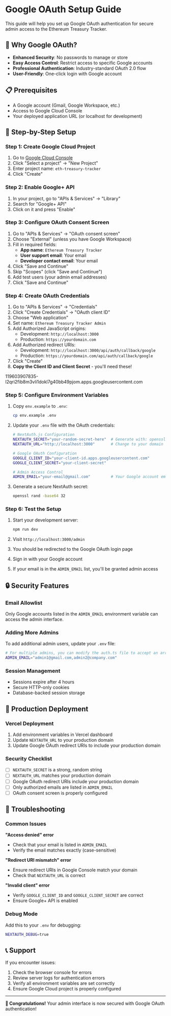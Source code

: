 # Google OAuth Setup Guide

This guide will help you set up Google OAuth authentication for secure admin access to the Ethereum Treasury Tracker.

## 🔐 Why Google OAuth?

- **Enhanced Security**: No passwords to manage or store
- **Easy Access Control**: Restrict access to specific Google accounts
- **Professional Authentication**: Industry-standard OAuth 2.0 flow
- **User-Friendly**: One-click login with Google account

## 📋 Prerequisites

- A Google account (Gmail, Google Workspace, etc.)
- Access to Google Cloud Console
- Your deployed application URL (or localhost for development)

## 🚀 Step-by-Step Setup

### Step 1: Create Google Cloud Project

1. Go to [Google Cloud Console](https://console.cloud.google.com/)
2. Click "Select a project" → "New Project"
3. Enter project name: `eth-treasury-tracker`
4. Click "Create"

### Step 2: Enable Google+ API

1. In your project, go to "APIs & Services" → "Library"
2. Search for "Google+ API"
3. Click on it and press "Enable"

### Step 3: Configure OAuth Consent Screen

1. Go to "APIs & Services" → "OAuth consent screen"
2. Choose "External" (unless you have Google Workspace)
3. Fill in required fields:
   - **App name**: `Ethereum Treasury Tracker`
   - **User support email**: Your email
   - **Developer contact email**: Your email
4. Click "Save and Continue"
5. Skip "Scopes" (click "Save and Continue")
6. Add test users (your admin email addresses)
7. Click "Save and Continue"

### Step 4: Create OAuth Credentials

1. Go to "APIs & Services" → "Credentials"
2. Click "Create Credentials" → "OAuth client ID"
3. Choose "Web application"
4. Set name: `Ethereum Treasury Tracker Admin`
5. Add Authorized JavaScript origins:
   - Development: `http://localhost:3000`
   - Production: `https://yourdomain.com`
6. Add Authorized redirect URIs:
   - Development: `http://localhost:3000/api/auth/callback/google`
   - Production: `https://yourdomain.com/api/auth/callback/google`
7. Click "Create"
8. **Copy the Client ID and Client Secret** - you'll need these!

119603907835-l2qri2fib8m3vli1dokl7g40bb49pjom.apps.googleusercontent.com


### Step 5: Configure Environment Variables

1. Copy `env.example` to `.env`:
   ```bash
   cp env.example .env
   ```

2. Update your `.env` file with the OAuth credentials:
   ```bash
   # NextAuth.js Configuration
   NEXTAUTH_SECRET="your-random-secret-here"  # Generate with: openssl rand -base64 32
   NEXTAUTH_URL="http://localhost:3000"       # Change to your domain in production
   
   # Google OAuth Configuration
   GOOGLE_CLIENT_ID="your-client-id.apps.googleusercontent.com"
   GOOGLE_CLIENT_SECRET="your-client-secret"
   
   # Admin Access Control
   ADMIN_EMAIL="your-email@gmail.com"         # Your Google account email
   ```

3. Generate a secure NextAuth secret:
   ```bash
   openssl rand -base64 32
   ```

### Step 6: Test the Setup

1. Start your development server:
   ```bash
   npm run dev
   ```

2. Visit `http://localhost:3000/admin`
3. You should be redirected to the Google OAuth login page
4. Sign in with your Google account
5. If your email is in the `ADMIN_EMAIL` list, you'll be granted admin access

## 🔒 Security Features

### Email Allowlist
Only Google accounts listed in the `ADMIN_EMAIL` environment variable can access the admin interface.

### Adding More Admins
To add additional admin users, update your `.env` file:
```bash
# For multiple admins, you can modify the auth.ts file to accept an array
ADMIN_EMAIL="admin1@gmail.com,admin2@company.com"
```

### Session Management
- Sessions expire after 4 hours
- Secure HTTP-only cookies
- Database-backed session storage

## 🚨 Production Deployment

### Vercel Deployment
1. Add environment variables in Vercel dashboard
2. Update `NEXTAUTH_URL` to your production domain
3. Update Google OAuth redirect URIs to include your production domain

### Security Checklist
- [ ] `NEXTAUTH_SECRET` is a strong, random string
- [ ] `NEXTAUTH_URL` matches your production domain
- [ ] Google OAuth redirect URIs include your production domain
- [ ] Only authorized emails are listed in `ADMIN_EMAIL`
- [ ] OAuth consent screen is properly configured

## 🔧 Troubleshooting

### Common Issues

**"Access denied" error**
- Check that your email is listed in `ADMIN_EMAIL`
- Verify the email matches exactly (case-sensitive)

**"Redirect URI mismatch" error**
- Ensure redirect URIs in Google Console match your domain
- Check that `NEXTAUTH_URL` is correct

**"Invalid client" error**
- Verify `GOOGLE_CLIENT_ID` and `GOOGLE_CLIENT_SECRET` are correct
- Ensure Google+ API is enabled

### Debug Mode
Add this to your `.env` for debugging:
```bash
NEXTAUTH_DEBUG=true
```

## 📞 Support

If you encounter issues:
1. Check the browser console for errors
2. Review server logs for authentication errors
3. Verify all environment variables are set correctly
4. Ensure Google Cloud project is properly configured

---

**🎉 Congratulations!** Your admin interface is now secured with Google OAuth authentication!
